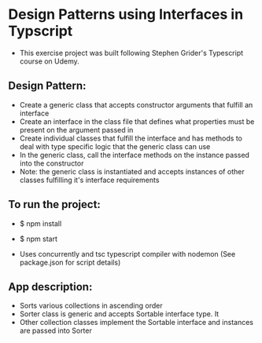 # Design Patterns using Interfaces in Typscript

- This exercise project was built following Stephen Grider's Typescript course on Udemy.

## Design Pattern:

- Create a generic class that accepts constructor arguments that fulfill an interface
- Create an interface in the class file that defines what properties must be present on the argument passed in
- Create individual classes that fulfill the interface and has methods to deal with type specific logic that the generic class can use
- In the generic class, call the interface methods on the instance passed into the constructor
- Note: the generic class is instantiated and accepts instances of other classes fulfilling it's interface requirements

## To run the project:

- \$ npm install
- \$ npm start

- Uses concurrently and tsc typescript compiler with nodemon
  (See package.json for script details)

## App description:

- Sorts various collections in ascending order
- Sorter class is generic and accepts Sortable interface type. It
- Other collection classes implement the Sortable interface and instances are passed into Sorter
